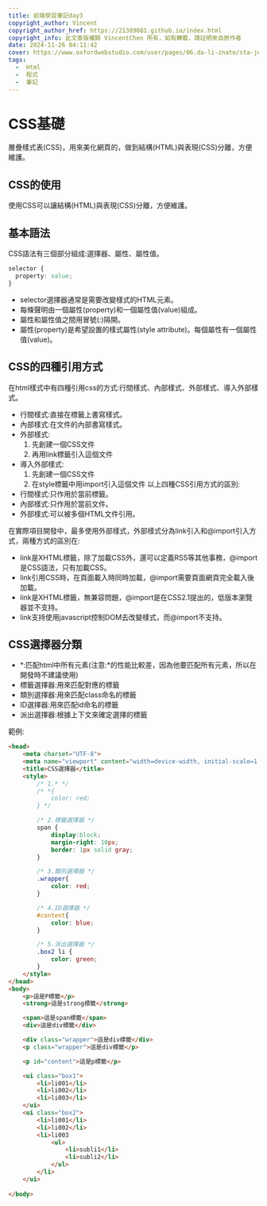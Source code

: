 ```yaml
---
title: 前端學習筆記day3
copyright_author: Vincent
copyright_author_href: https://21389081.github.io/index.html
copyright_info: 此文章版權歸 VincentChen 所有，如有轉載，請註明來自原作者
date: 2024-11-26 04:11:42
cover: https://www.oxfordwebstudio.com/user/pages/06.da-li-znate/sta-je-html/sta-je-html.jpg
tags:
  -  Html
  -  程式
  -  筆記
---
```


# CSS基礎
層疊樣式表(CSS)，用來美化網頁的，做到結構(HTML)與表現(CSS)分離，方便維護。

## CSS的使用
使用CSS可以讓結構(HTML)與表現(CSS)分離，方便維護。

## 基本語法
CSS語法有三個部分組成:選擇器、屬性、屬性值。
```css
selector {
  property: value;
}
```
- selector選擇器通常是需要改變樣式的HTML元素。
- 每條聲明由一個屬性(property)和一個屬性值(value)組成。
- 屬性和屬性值之間用冒號(:)隔開。
- 屬性(property)是希望設置的樣式屬性(style attribute)。每個屬性有一個屬性值(value)。

## CSS的四種引用方式
在html樣式中有四種引用css的方式:行間樣式、內部樣式、外部樣式、導入外部樣式。

- 行間樣式:直接在標籤上書寫樣式。
- 內部樣式:在文件的內部書寫樣式。
- 外部樣式:
  1. 先創建一個CSS文件
  2. 再用link標籤引入這個文件
- 導入外部樣式:
  1. 先創建一個CSS文件
  2. 在style標籤中用import引入這個文件
以上四種CSS引用方式的區別:
- 行間樣式:只作用於當前標籤。
- 內部樣式:只作用於當前文件。
- 外部樣式:可以被多個HTML文件引用。

在實際項目開發中，最多使用外部樣式，外部樣式分為link引入和@import引入方式，兩種方式的區別在:
- link是XHTML標籤，除了加載CSS外，還可以定義RSS等其他事務，@import是CSS語法，只有加載CSS。
- link引用CSS時，在頁面載入時同時加載，@import需要頁面網頁完全載入後加載。
- link是XHTML標籤，無兼容問題，@import是在CSS2.1提出的，低版本瀏覽器並不支持。
- link支持使用javascript控制DOM去改變樣式，而@import不支持。

## CSS選擇器分類
- *:匹配html中所有元素(注意:*的性能比較差，因為他要匹配所有元素，所以在開發時不建議使用)
- 標籤選擇器:用來匹配對應的標籤
- 類別選擇器:用來匹配class命名的標籤
- ID選擇器:用來匹配id命名的標籤
- 派出選擇器:根據上下文來確定選擇的標籤

範例:
```html
<head>
    <meta charset="UTF-8">
    <meta name="viewport" content="width=device-width, initial-scale=1.0">
    <title>CSS選擇器</title>
    <style>
        /* 1.* */
        /* *{
            color: red;
        } */

        /* 2.標籤選擇器 */
        span {
            display:block;
            margin-right: 10px;
            border: 1px solid gray;
        }

        /* 3.類別選擇器 */
        .wrapper{
            color: red;
        }

        /* 4.ID選擇器 */
        #content{
            color: blue;
        }

        /* 5.派出選擇器 */
        .box2 li {
            color: green;
        }
    </style>
</head>
<body>
    <p>這是P標籤</p>
    <strong>這是strong標籤</strong>

    <span>這是span標籤</span>
    <div>這是div標籤</div>

    <div class="wrapper">這是div標籤</div>
    <p class="wrapper">這是div標籤</p>

    <p id="content">這是p標籤</p>

    <ui class="box1">
        <li>li001</li>
        <li>li002</li>
        <li>li003</li>
    </ui>
    <ui class="box2">
        <li>li001</li>
        <li>li002</li>
        <li>li003
            <ul>
                <li>subli1</li>
                <li>subli2</li>
            </ul>
        </li>
    </ui>
    
</body>
```
